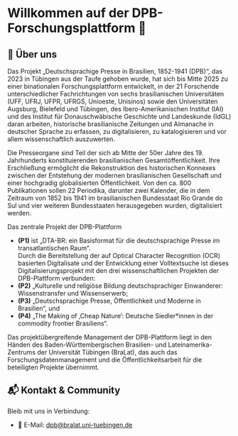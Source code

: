 # Willkommen auf der DPB-Forschungsplattform 👋

## 🏢 Über uns
Das Projekt „Deutschsprachige Presse in Brasilien, 1852-1941 (DPB)“, das 2023 in Tübingen aus der Taufe gehoben wurde, hat sich bis Mitte 2025 zu einer binationalen Forschungsplattform entwickelt, 
in der 21 Forschende unterschiedlicher Fachrichtungen von sechs brasilianischen  Universitäten (UFF, UFRJ, UFPR, UFRGS, Unioeste, Unisinos)  sowie den Universitäten Augsburg, Bielefeld und Tübingen, 
des Ibero-Amerikanischen Institut  (IAI) und des Institut für Donauschwäbische Geschichte und Landeskunde (IdGL) daran arbeiten, historische brasilianische Zeitungen und Almanache in deutscher Sprache zu erfassen, 
zu digitalisieren, zu katalogisieren und vor allem wissenschaftlich auszuwerten. 

Die Presseorgane sind Teil der sich ab Mitte der 50er Jahre des 19. Jahrhunderts konstituierenden brasilianischen Gesamtöffentlichkeit. Ihre Erschließung ermöglicht die Rekonstruktion des historischen Konnexes 
zwischen der Entstehung der modernen brasilianischen Gesellschaft und einer hochgradig globalisierten Öffentlichkeit. Von den ca. 800 Publikationen sollen 22 Periodika, darunter zwei Kalender, die in dem Zeitraum
von 1852 bis 1941 im brasilianischen Bundesstaat Rio Grande do Sul und vier weiteren Bundesstaaten herausgegeben wurden, digitalisiert werden. 

Das zentrale Projekt der DPB-Plattform 
  - **(P1)** ist „DTA-BR: ein Basisformat für die deutschsprachige Presse im transatlantischen Raum“. <br/>
Durch die Bereitstellung der auf Optical Character Recognition (OCR) basierten Digitalisate und der Entwicklung einer Volltextsuche ist dieses Digitalisierungsprojekt mit den drei wissenschaftlichen 
Projekten der DPB-Plattform verbunden: 
  - **(P2)** „Kulturelle und religiöse Bildung deutschsprachiger Einwanderer: Wissenstransfer und Wissenserwerb; 
  - **(P3)** „Deutschsprachige Presse, Öffentlichkeit und Moderne in Brasilien“, und 
  - **(P4)** „The Making of ‚Cheap Nature‘: Deutsche Siedler*innen in der commodity frontier Brasiliens“.

Das projektübergreifende Management der DPB-Plattform liegt in den Händen des Baden-Württembergischen Brasilien- und Lateinamerika-Zentrums der Universität Tübingen (BraLat), das auch das Forschungsdatenmanagement 
und die Öffentlichkeitsarbeit für die beteiligten Projekte übernimmt.


## 📬 Kontakt & Community
Bleib mit uns in Verbindung:
- 📧 E-Mail: dpb@bralat.uni-tuebingen.de
